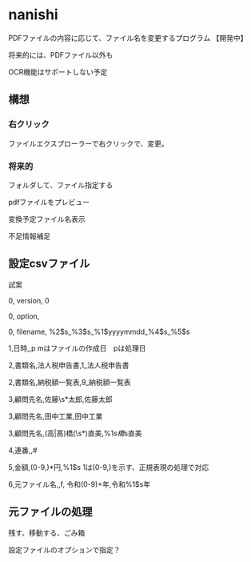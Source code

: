 # nanishi

PDFファイルの内容に応じて、ファイル名を変更するプログラム
【開発中】

将来的には、PDFファイル以外も

OCR機能はサポートしない予定

## 構想
### 右クリック
ファイルエクスプローラーで右クリックで、変更。

### 将来的
フォルダして、ファイル指定する

pdfファイルをプレビュー

変換予定ファイル名表示

不足情報補足

## 設定csvファイル
試案

0, version, 0

0, option,

0, filename, %2$s_%3$s_%1$yyyymmdd_%4$s_%5$s

1,日時,,p  mはファイルの作成日　pは処理日

2,書類名,法人税申告書,1_法人税申告書

2,書類名,納税額一覧表,9_納税額一覧表

3,顧問先名,佐藤\s*太郎,佐藤太郎

3,顧問先名,田中工業,田中工業

3,顧問先名,(高|髙)橋(\s*)直美,%1$s橋%2$s直美

4,連番,,#

5,金額,(0-9,)*円,%1$s    1は(0-9,)を示す、正規表現の処理で対応

6,元ファイル名,,f, 令和(0-9)+年,令和%1$s年

## 元ファイルの処理

残す、移動する、ごみ箱

設定ファイルのオプションで指定？

